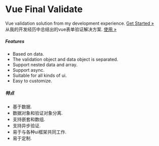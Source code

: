 # Vue Final Validate
Vue validation solution from my development experience. [Get Started »](/installation.html)   
从我的开发经历中总结出的vue表单验证解决方案. [使用 »](/installation.html)   

##### Features
* Based on data.
* The validation object and data object is separated.
* Support nested data and array.
* Support async.
* Suitable for all kinds of ui.
* Easy to customize.

##### 特点
* 基于数据.
* 数据对象和验证对象分离.
* 支持嵌套和数组.
* 支持异步验证.
* 易于与各种ui框架共同工作.
* 易于定制.
